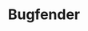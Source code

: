 ---
blog: https://bugfender.com/blog
codehost: https://github.com/https://github.com/bugfender
facebook: https://facebook.com/bugfender
linkedin: https://linkedin.com/company/bugfender
logohandle: bugfender
sort: bugfender
title: Bugfender
twitter: https://x.com/bugfenderapp
website: https://bugfender.com/
youtube: https://youtube.com/channel/UCdil7aHLiX0XLUijDCNbRBw
---